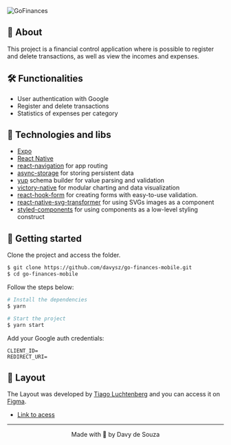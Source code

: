 <img alt="GoFinances" title="GoFinances" src="https://user-images.githubusercontent.com/63938494/170589392-b85b3de3-ee8a-485b-a5d2-b042975aad1e.png" />

## 🔎 About

This project is a financial control application where is possible to register and delete transactions, as well as view the incomes and expenses.

## 🛠️ Functionalities

- User authentication with Google
- Register and delete transactions
- Statistics of expenses per category

## 📱 Technologies and libs

- [Expo](https://expo.dev/) 
- [React Native](https://reactnative.dev/)
- [react-navigation](https://reactnavigation.org/docs/getting-started/) for app routing
- [async-storage](https://react-native-async-storage.github.io/async-storage/docs/usage/) for storing persistent data 
- [yup](https://www.npmjs.com/package/yup) schema builder for value parsing and validation
- [victory-native](https://formidable.com/open-source/victory/docs/native/) for modular charting and data visualization
- [react-hook-form](https://react-hook-form.com/) for creating forms with easy-to-use validation.
- [react-native-svg-transformer](https://www.npmjs.com/package/react-native-svg-transformer) for using SVGs images as a component
- [styled-components](https://styled-components.com/) for using components as a low-level styling construct

## 🚀 Getting started

Clone the project and access the folder.

```bash
$ git clone https://github.com/davysz/go-finances-mobile.git
$ cd go-finances-mobile
```

Follow the steps below:

```bash
# Install the dependencies
$ yarn

# Start the project
$ yarn start
```

Add your Google auth credentials:

```
CLIENT_ID=
REDIRECT_URI=
```

## 🎨 Layout

The Layout was developed by [Tiago Luchtenberg](https://www.instagram.com/tiagoluchtenberg/) and you can access it on [Figma](https://www.figma.com/).

- [Link to acess](https://www.figma.com/file/T4bP5j6oIMBUo05F3Tj53b/GoFinances?node-id=0%3A1)

---

<p align="center">Made with 💜 by Davy de Souza</p>
